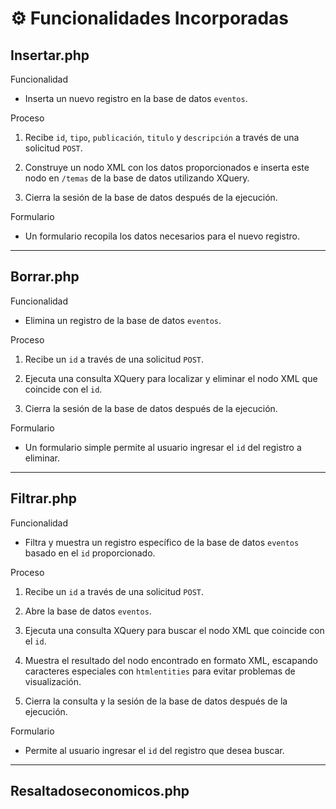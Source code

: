 # ⚙️ Funcionalidades Incorporadas

## Insertar.php

Funcionalidad
  * Inserta un nuevo registro en la base de datos `eventos`.

Proceso
  1. Recibe `id`, `tipo`, `publicación`, `titulo` y `descripción` a través de una solicitud `POST`.

  2. Construye un nodo XML con los datos proporcionados e inserta este nodo en `/temas` de la base de datos utilizando XQuery.

  3. Cierra la sesión de la base de datos después de la ejecución.

Formulario
  * Un formulario recopila los datos necesarios para el nuevo registro.

---
## Borrar.php

Funcionalidad
  * Elimina un registro de la base de datos `eventos`.

Proceso
  1. Recibe un `id` a través de una solicitud `POST`.

  2. Ejecuta una consulta XQuery para localizar y eliminar el nodo XML que coincide con el `id`.

  3. Cierra la sesión de la base de datos después de la ejecución.

Formulario
  * Un formulario simple permite al usuario ingresar el `id` del registro a eliminar.

---
## Filtrar.php

Funcionalidad
  * Filtra y muestra un registro específico de la base de datos `eventos` basado en el `id` proporcionado.

Proceso
  1. Recibe un `id` a través de una solicitud `POST`.

  2. Abre la base de datos `eventos`.

  3. Ejecuta una consulta XQuery para buscar el nodo XML que coincide con el `id`.

  4. Muestra el resultado del nodo encontrado en formato XML, escapando caracteres especiales con `htmlentities` para evitar
     problemas de visualización.

  5. Cierra la consulta y la sesión de la base de datos después de la ejecución.

Formulario
  * Permite al usuario ingresar el `id` del registro que desea buscar.

---
## Resaltadoseconomicos.php

